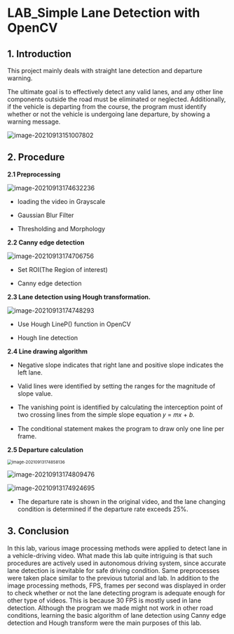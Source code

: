 # LAB_Simple Lane Detection with OpenCV

## **1. Introduction**

This project mainly deals with straight lane detection and departure warning.

The ultimate goal is to effectively detect any valid lanes, and any other line components outside the road must be eliminated or neglected. Additionally, if the vehicle is departing from the course, the program must identify whether or not the vehicle is undergoing lane departure, by showing a warning message.

![image-20210913151007802](https://user-images.githubusercontent.com/84532778/133054441-77586ec3-5d15-4ad4-be20-f5bbcd6a9164.png)



## **2. Procedure**

**2.1 Preprocessing**

![image-20210913174632236](https://user-images.githubusercontent.com/84532778/133054611-412ebef3-0010-43b2-b797-193a3584c2b3.png)

- loading the video in Grayscale

- Gaussian Blur Filter

- Thresholding and Morphology

  

**2.2 Canny edge detection**

![image-20210913174706756](https://user-images.githubusercontent.com/84532778/133054679-e2565ece-1cef-4697-bdf5-7361a871654c.png)

- Set ROI(The Region of interest)

-  Canny edge detection

  

**2.3 Lane detection using Hough transformation.**

![image-20210913174748293](https://user-images.githubusercontent.com/84532778/133054728-eec2c64e-4d7c-4e4a-94fa-03fbb1a8f93c.png)

- Use Hough LineP() function in OpenCV

- Hough line detection

  

**2.4 Line drawing algorithm**

- Negative slope indicates that right lane and positive slope indicates the left lane. 

- Valid lines were identified by setting the ranges for the magnitude of slope value.

- The vanishing point is identified by calculating the interception point of two crossing lines from the simple slope equation 𝑦 = 𝑚𝑥 + 𝑏.

-  The conditional statement makes the program to draw only one line per frame.

  

**2.5 Departure calculation**

<img src="https://user-images.githubusercontent.com/84532778/133054874-9308fa94-5034-45c0-9073-33ee2ae5b0c5.png" alt="image-20210913174858136" style="zoom:67%;" />



![image-20210913174809476](https://user-images.githubusercontent.com/84532778/133054806-9da27141-8f74-4650-a24a-d534201df426.png)

![image-20210913174924695](https://user-images.githubusercontent.com/84532778/133054927-773ee2f7-c887-4de8-8b81-5ca83fbc0c00.png)

- The departure rate is shown in the original video, and the lane changing condition is determined if the departure rate exceeds 25%.



## **3. Conclusion** 

In this lab, various image processing methods were applied to detect lane in a vehicle-driving video. What made this lab quite intriguing is that such procedures are actively used in autonomous driving system, since accurate lane detection is inevitable for safe driving condition. Same preprocesses were taken place similar to the previous tutorial and lab. In addition to the image processing methods, FPS, frames per second was displayed in order to check whether or not the lane detecting program is adequate enough for other type of videos. This is because 30 FPS is mostly used in lane detection. Although the program we made might not work in other road conditions, learning the basic algorithm of lane detection using Canny edge detection and Hough transform were the main purposes of this lab.

